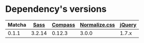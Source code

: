 # Dependency's versions

|Matcha|[Sass](http://sass-lang.com/)|[Compass](http://compass-style.org/)|[Normalize.css](http://necolas.github.io/normalize.css/)|[jQuery](http://jquery.com/)|
|------|----|-------|-------------|------|
|0.1.1 |3.2.14|0.12.3|3.0.0|1.7.x|
